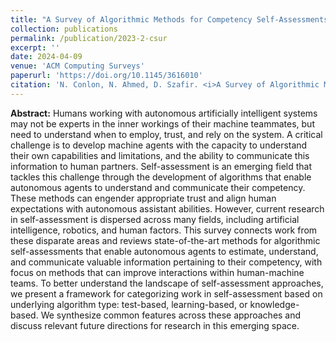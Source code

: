 ```yaml
---
title: "A Survey of Algorithmic Methods for Competency Self-Assessments in Human-Autonomy Teaming"
collection: publications
permalink: /publication/2023-2-csur
excerpt: ''
date: 2024-04-09
venue: 'ACM Computing Surveys'
paperurl: 'https://doi.org/10.1145/3616010'
citation: 'N. Conlon, N. Ahmed, D. Szafir. <i>A Survey of Algorithmic Methods for Competency Self-Assessments in Human-Autonomy Teaming.</i> ACM Comput. Surv. 56, 7, Article 164 (July 2024), 31 pages'
---
```

<b>Abstract:</b> Humans working with autonomous artificially intelligent systems may not be experts in the inner workings of their machine teammates, but need to understand when to employ, trust, and rely on the system. A critical challenge is to develop machine agents with the capacity to understand their own capabilities and limitations, and the ability to communicate this information to human partners. Self-assessment is an emerging field that tackles this challenge through the development of algorithms that enable autonomous agents to understand and communicate their competency. These methods can engender appropriate trust and align human expectations with autonomous assistant abilities. However, current research in self-assessment is dispersed across many fields, including artificial intelligence, robotics, and human factors. This survey connects work from these disparate areas and reviews state-of-the-art methods for algorithmic self-assessments that enable autonomous agents to estimate, understand, and communicate valuable information pertaining to their competency, with focus on methods that can improve interactions within human-machine teams. To better understand the landscape of self-assessment approaches, we present a framework for categorizing work in self-assessment based on underlying algorithm type: test-based, learning-based, or knowledge-based. We synthesize common features across these approaches and discuss relevant future directions for research in this emerging space.

<!--[Download paper here](http://academicpages.github.io/files/paper3.pdf) -->
